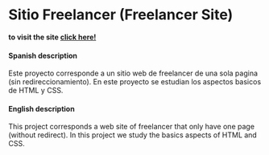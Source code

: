 # Sitio Freelancer (Freelancer Site)

**to visit the site [click here!](https://freelanceonepage.netlify.app/)**

#### Spanish description

Este proyecto corresponde a un sitio web de freelancer de una sola pagina (sin redireccionamiento). En este proyecto se estudian los aspectos basicos de HTML y CSS.

#### English description

This project corresponds a web site of freelancer that only have one page (without redirect). In this project we study the basics aspects of HTML and CSS.
